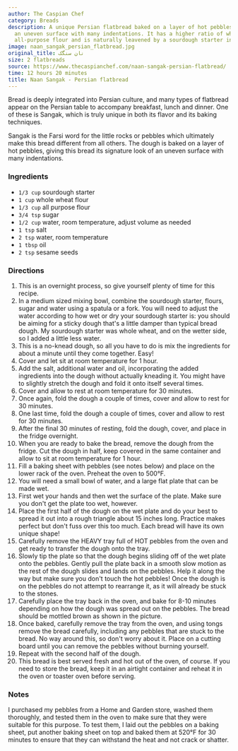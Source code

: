 ```yaml
---
author: The Caspian Chef
category: Breads
description: A unique Persian flatbread baked on a layer of hot pebbles, giving it
  an uneven surface with many indentations. It has a higher ratio of whole wheat to
  all-purpose flour and is naturally leavened by a sourdough starter instead of yeast.
image: naan_sangak_persian_flatbread.jpg
original_title: نان سنگک
size: 2 flatbreads
source: https://www.thecaspianchef.com/naan-sangak-persian-flatbread/
time: 12 hours 20 minutes
title: Naan Sangak - Persian flatbread
---
```

Bread is deeply integrated into Persian culture, and many types of flatbread appear on the Persian table to accompany breakfast, lunch and dinner. One of these is Sangak, which is truly unique in both its flavor and its baking techniques. 

Sangak is the Farsi word for the little rocks or pebbles which ultimately make this bread different from all others. The dough is baked on a layer of hot pebbles, giving this bread its signature look of an uneven surface with many indentations. 

### Ingredients

* `1/3 cup` sourdough starter
* `1 cup` whole wheat flour
* `1/3 cup` all purpose flour
* `3/4 tsp` sugar
* `1/2 cup` water, room temperature, adjust volume as needed
* `1 tsp` salt
* `2 tsp` water, room temperature
* `1 tbsp` oil
* `2 tsp` sesame seeds

### Directions

1. This is an overnight process, so give yourself plenty of time for this recipe. 
2. In a medium sized mixing bowl, combine the sourdough starter, flours, sugar and water using a spatula or a fork. You will need to adjust the water according to how wet or dry your sourdough starter is: you should be aiming for a sticky dough that's a little damper than typical bread dough. My sourdough starter was whole wheat, and on the wetter side, so I added a little less water.
3. This is a no-knead dough, so all you have to do is mix the ingredients for about a minute until they come together. Easy!
4. Cover and let sit at room temperature for 1 hour. 
5. Add the salt, additional water and oil, incorporating the added ingredients into the dough without actually kneading it. You might have to slightly stretch the dough and fold it onto itself several times. 
6. Cover and allow to rest at room temperature for 30 minutes.
7. Once again, fold the dough a couple of times, cover and allow to rest for 30 minutes.
8. One last time, fold the dough a couple of times, cover and allow to rest for 30 minutes. 
9. After the final 30 minutes of resting, fold the dough, cover, and place in the fridge overnight.
10. When you are ready to bake the bread, remove the dough from the fridge. Cut the dough in half, keep covered in the same container and allow to sit at room temperature for 1 hour. 
11. Fill a baking sheet with pebbles (see notes below) and place on the lower rack of the oven. Preheat the oven to 500°F.
12. You will need a small bowl of water, and a large flat plate that can be made wet.
13. First wet your hands and then wet the surface of the plate. Make sure you don't get the plate too wet, however.
14. Place the first half of the dough on the wet plate and do your best to spread it out into a rough triangle about 15 inches long. Practice makes perfect but don't fuss over this too much. Each bread will have its own unique shape!
15. Carefully remove the HEAVY tray full of HOT pebbles from the oven and get ready to transfer the dough onto the tray.
16. Slowly tip the plate so that the dough begins sliding off of the wet plate onto the pebbles. Gently pull the plate back in a smooth slow motion as the rest of the dough slides and lands on the pebbles. Help it along the way but make sure you don't touch the hot pebbles! Once the dough is on the pebbles do not attempt to rearrange it, as it will already be stuck to the stones. 
17. Carefully place the tray back in the oven, and bake for 8-10 minutes depending on how the dough was spread out on the pebbles. The bread should be mottled brown as shown in the picture.
18. Once baked, carefully remove the tray from the oven, and using tongs remove the bread carefully, including any pebbles that are stuck to the bread. No way around this, so don't worry about it. Place on a cutting board until you can remove the pebbles without burning yourself. 
19. Repeat with the second half of the dough.
20. This bread is best served fresh and hot out of the oven, of course. If you need to store the bread, keep it in an airtight container and reheat it in the oven or toaster oven before serving. 

### Notes

I purchased my pebbles from a Home and Garden store, washed them thoroughly, and tested them in the oven to make sure that they were suitable for this purpose. To test them, I laid out the pebbles on a baking sheet, put another baking sheet on top and baked them at 520°F for 30 minutes to ensure that they can withstand the heat and not crack or shatter.